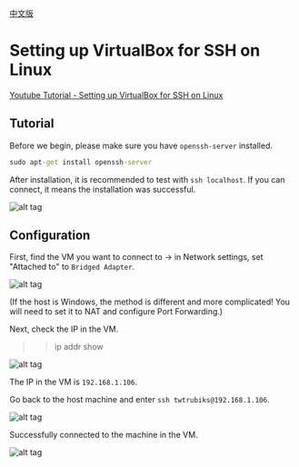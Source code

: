 [中文版](README.md)

# Setting up VirtualBox for SSH on Linux

[Youtube Tutorial - Setting up VirtualBox for SSH on Linux](https://youtu.be/Tq_iWo1IIkg)

## Tutorial

Before we begin, please make sure you have `openssh-server` installed.

```cmd
sudo apt-get install openssh-server
```

After installation, it is recommended to test with `ssh localhost`. If you can connect, it means the installation was successful.

![alt tag](https://i.imgur.com/nYo5NNn.png)

## Configuration

First, find the VM you want to connect to -> in Network settings, set "Attached to" to `Bridged Adapter`.

![alt tag](https://i.imgur.com/FPLJtfS.png)

(If the host is Windows, the method is different and more complicated! You will need to set it to NAT and configure Port Forwarding.)

Next, check the IP in the VM.

>> ip addr show

![alt tag](https://i.imgur.com/Xgu6SoD.png)

The IP in the VM is `192.168.1.106`.

Go back to the host machine and enter `ssh twtrubiks@192.168.1.106`.

![alt tag](https://i.imgur.com/NGJCIjo.png)

Successfully connected to the machine in the VM.

![alt tag](https://i.imgur.com/E2OYjLq.png)
